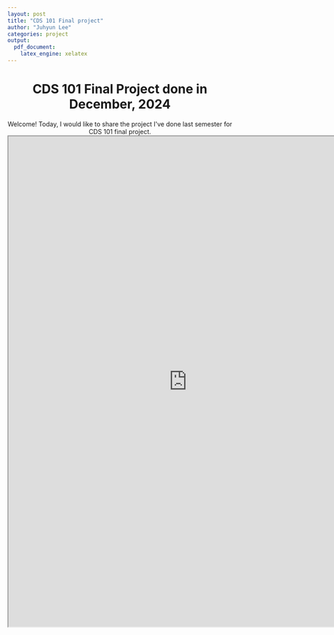 ```yaml
---
layout: post
title: "CDS 101 Final project"
author: "Juhyun Lee"
categories: project
output: 
  pdf_document:
    latex_engine: xelatex
---
```


# <center> CDS 101 Final Project done in December, 2024 </center>

<center>Welcome! Today, I would like to share the project I've done last semester for CDS 101 final project.</center>

<center>
  <iframe src="https://drive.google.com/viewerng/viewer?embedded=true&url=https://drive.google.com/drive/folders/1Zarc0xaGedD6Gx2uNmLiQpQwIlMRC_N4" 
          width="800px" 
          height="1100px">
  </iframe>
</center>
